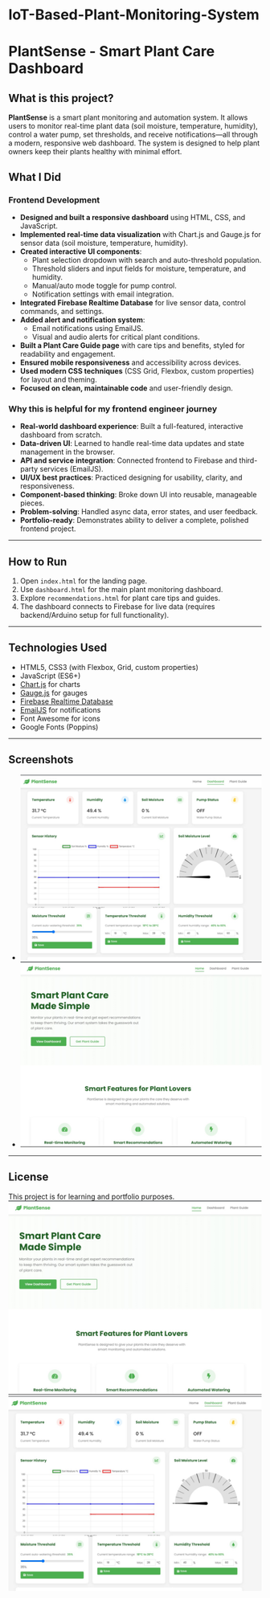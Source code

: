 # IoT-Based-Plant-Monitoring-System
# PlantSense - Smart Plant Care Dashboard

## What is this project?

**PlantSense** is a smart plant monitoring and automation system. It allows users to monitor real-time plant data (soil moisture, temperature, humidity), control a water pump, set thresholds, and receive notifications—all through a modern, responsive web dashboard. The system is designed to help plant owners keep their plants healthy with minimal effort.

## What I Did

### Frontend Development

- **Designed and built a responsive dashboard** using HTML, CSS, and JavaScript.
- **Implemented real-time data visualization** with Chart.js and Gauge.js for sensor data (soil moisture, temperature, humidity).
- **Created interactive UI components**:
  - Plant selection dropdown with search and auto-threshold population.
  - Threshold sliders and input fields for moisture, temperature, and humidity.
  - Manual/auto mode toggle for pump control.
  - Notification settings with email integration.
- **Integrated Firebase Realtime Database** for live sensor data, control commands, and settings.
- **Added alert and notification system**:
  - Email notifications using EmailJS.
  - Visual and audio alerts for critical plant conditions.
- **Built a Plant Care Guide page** with care tips and benefits, styled for readability and engagement.
- **Ensured mobile responsiveness** and accessibility across devices.
- **Used modern CSS techniques** (CSS Grid, Flexbox, custom properties) for layout and theming.
- **Focused on clean, maintainable code** and user-friendly design.

### Why this is helpful for my frontend engineer journey

- **Real-world dashboard experience**: Built a full-featured, interactive dashboard from scratch.
- **Data-driven UI**: Learned to handle real-time data updates and state management in the browser.
- **API and service integration**: Connected frontend to Firebase and third-party services (EmailJS).
- **UI/UX best practices**: Practiced designing for usability, clarity, and responsiveness.
- **Component-based thinking**: Broke down UI into reusable, manageable pieces.
- **Problem-solving**: Handled async data, error states, and user feedback.
- **Portfolio-ready**: Demonstrates ability to deliver a complete, polished frontend project.

---

## How to Run

1. Open `index.html` for the landing page.
2. Use `dashboard.html` for the main plant monitoring dashboard.
3. Explore `recommendations.html` for plant care tips and guides.
4. The dashboard connects to Firebase for live data (requires backend/Arduino setup for full functionality).

---

## Technologies Used

- HTML5, CSS3 (with Flexbox, Grid, custom properties)
- JavaScript (ES6+)
- [Chart.js](https://www.chartjs.org/) for charts
- [Gauge.js](https://bernii.github.io/gauge.js/) for gauges
- [Firebase Realtime Database](https://firebase.google.com/)
- [EmailJS](https://www.emailjs.com/) for notifications
- Font Awesome for icons
- Google Fonts (Poppins)

---

## Screenshots

- ![Dashboard](dashboard.jpg)
- ![Home Page](home_page.jpg)

---

## License

This project is for learning and portfolio purposes.
![image](home_page.jpg)
![image](dashboard.jpg)
